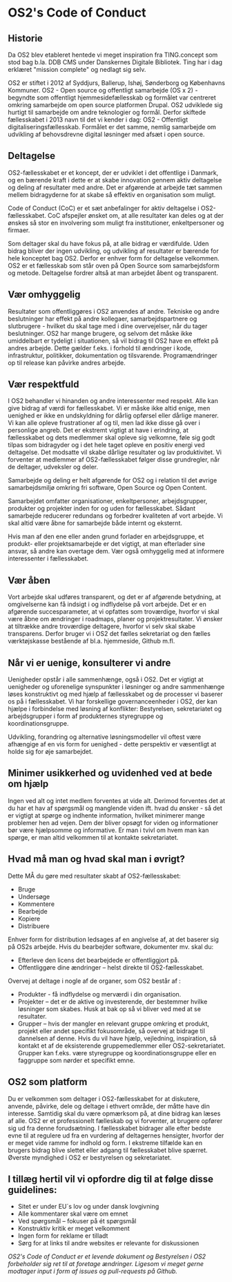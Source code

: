 # OS2's Code of Conduct

## Historie

Da OS2 blev etableret hentede vi meget inspiration fra TING.concept som stod bag b.la. DDB CMS under Danskernes Digitale Bibliotek. Ting har i dag erklæret "mission complete" og nedlagt sig selv.

OS2 er stiftet i 2012 af Syddjurs, Ballerup, Ishøj, Sønderborg og Københavns Kommuner. OS2 - Open source og offentligt samarbejde (OS x 2) - begyndte som offentligt hjemmesidefællesskab og formålet var centreret omkring samarbejde om open source platformen Drupal. OS2 udviklede sig hurtigt til samarbejde om andre teknologier og formål. Derfor skiftede fællesskabet i 2013 navn til det vi kender i dag: OS2 - Offentligt digitaliseringsfællesskab. Formålet er det samme, nemlig samarbejde om udvikling af behovsdrevne digital løsninger med afsæt i open source.

## Deltagelse

OS2-fællesskabet er et koncept, der er udviklet i det offentlige i Danmark, og en bærende kraft i dette er at skabe innovation gennem aktiv deltagelse og deling af resultater med andre. Det er afgørende at arbejde tæt sammen mellem bidragyderne for at skabe så effektiv en organisation som muligt.

Code of Conduct (CoC) er et sæt anbefalinger for aktiv deltagelse i OS2-fællesskabet. CoC afspejler ønsket om, at alle resultater kan deles og at der ønskes så stor en involvering som muligt fra institutioner, enkeltpersoner og firmaer.

Som deltager skal du have fokus på, at alle bidrag er værdifulde. Uden bidrag bliver der ingen udvikling, og udvikling af resultater er bærende for hele konceptet bag OS2. Derfor er enhver form for deltagelse velkommen. OS2 er et fællesskab som står oven på Open Source som samarbejdsform og metode. Deltagelse fordrer altså at man arbejdet åbent og transparent.


## Vær omhyggelig

Resultater som offentliggøres i OS2 anvendes af andre. Tekniske og andre beslutninger har effekt på andre kollegaer, samarbejdspartnere og slutbrugere - hvilket du skal tage med i dine overvejelser, når du tager beslutninger. OS2 har mange brugere, og selvom det måske ikke umiddelbart er tydeligt i situationen, så vil bidrag til OS2 have en effekt på andres arbejde. Dette gælder f.eks. i forhold til ændringer i kode, infrastruktur, politikker, dokumentation og tilsvarende. Programændringer op til release kan påvirke andres arbejde.

## Vær respektfuld

I OS2 behandler vi hinanden og andre interessenter med respekt. Alle kan give bidrag af værdi for fællesskabet. Vi er måske ikke altid enige, men uenighed er ikke en undskyldning for dårlig opførsel eller dårlige manerer. Vi kan alle opleve frustrationer af og til, men lad ikke disse gå over i personlige angreb. Det er ekstremt vigtigt at have i erindring, at fællesskabet og dets medlemmer skal opleve sig velkomne, føle sig godt tilpas som bidragyder og i det hele taget opleve en positiv energi ved deltagelse. Det modsatte vil skabe dårlige resultater og lav produktivitet. Vi forventer at medlemmer af OS2-fællesskabet følger disse grundregler, når de deltager, udveksler og deler.

Samarbejde og deling er helt afgørende for OS2 og i relation til det øvrige samarbejdsmiljø omkring fri software, Open Source og Open Content.

Samarbejdet omfatter organisationer, enkeltpersoner, arbejdsgrupper, produkter og projekter inden for og uden for fællesskabet. Sådant samarbejde reducerer redundans og forbedrer kvaliteten af vort arbejde. Vi skal altid være åbne for samarbejde både internt og eksternt.

Hvis man af den ene eller anden grund forlader en arbejdsgruppe, et produkt- eller projektsamarbejde er det vigtigt, at man efterlader sine ansvar, så andre kan overtage dem. Vær også omhyggelig med at informere interessenter i fællesskabet.

## Vær åben

Vort arbejde skal udføres transparent, og det er af afgørende betydning, at omgivelserne kan få indsigt i og indflydelse på vort arbejde. Det er en afgørende succesparameter, at vi opfattes som troværdige, hvorfor vi skal være åbne om ændringer i roadmaps, planer og projektresultater. Vi ønsker at tiltrække andre troværdige deltagere, hvorfor vi selv skal skabe transparens. Derfor bruger vi i OS2 det fælles sekretariat og den fælles værktøjskasse bestående af bl.a. hjemmeside, Github m.fl.

## Når vi er uenige, konsulterer vi andre

Uenigheder opstår i alle sammenhænge, også i OS2. Det er vigtigt at uenigheder og uforenelige synspunkter i løsninger og andre sammenhænge løses konstruktivt og med hjælp af fællesskabet og de processer vi baserer os på i fællesskabet. Vi har forskellige governanceenheder i OS2, der kan hjælpe i forbindelse med løsning af konflikter: Bestyrelsen, sekretariatet og arbejdsgrupper i form af produkternes styregruppe og koordinationsgruppe.

Udvikling, forandring og alternative løsningsmodeller vil oftest være afhængige af en vis form for uenighed - dette perspektiv er væsentligt at holde sig for øje samarbejdet.

## Minimer usikkerhed og uvidenhed ved at bede om hjælp

Ingen ved alt og intet medlem forventes at vide alt. Derimod forventes det at du har et hav af spørgsmål og manglende viden ift. hvad du ønsker - så det er vigtigt at spørge og indhente information, hvilket minimerer mange problemer hen ad vejen. Dem der bliver opsøgt for viden og informationer bør være hjælpsomme og informative. Er man i tvivl om hvem man kan spørge, er man altid velkommen til at kontakte sekretariatet.

## Hvad må man og hvad skal man i øvrigt?

Dette MÅ du gøre med resultater skabt af OS2-fællesskabet:

* Bruge
* Undersøge
* Kommentere
* Bearbejde
* Kopiere
* Distribuere

Enhver form for distribution ledsages af en angivelse af, at det baserer sig på OS2s arbejde. Hvis du bearbejder software, dokumenter mv. skal du:

* Efterleve den licens det bearbejdede er offentliggjort på.
* Offentliggøre dine ændringer – helst direkte til OS2-fællesskabet.

Overvej at deltage i nogle af de organer, som OS2 består af :

* Produkter - få indflydelse og merværdi i din organisation.
* Projekter – det er de aktive og investerende, der bestemmer hvilke løsninger som skabes. Husk at bak op så vi bliver ved med at se resultater.
* Grupper – hvis der mangler en relevant gruppe omkring et produkt, projekt eller andet specifikt fokusområde, så overvej at bidrage til dannelsen af denne. Hvis du vil have hjælp, vejledning, inspiration, så kontakt et af de eksisterende gruppemedlemmer eller OS2-sekretariatet. Grupper kan f.eks. være styregruppe og koordinationsgruppe eller en faggruppe som nørder et specifikt emne.

## OS2 som platform

Du er velkommen som deltager i OS2-fællesskabet for at diskutere, anvende, påvirke, dele og deltage i ethvert område, der måtte have din interesse. Samtidig skal du være opmærksom på, at dine bidrag kan læses af alle. OS2 er et professionelt fælleskab og vi forventer, at brugere opfører sig ud fra denne forudsætning. I fællesskabet bidrager alle efter bedste evne til at regulere ud fra en vurdering af deltagernes hensigter, hvorfor der er meget vide ramme for indhold og form. I ekstreme tilfælde kan en brugers bidrag blive slettet eller adgang til fællesskabet blive spærret. Øverste myndighed i OS2 er bestyrelsen og sekretariatet.

## I tillæg hertil vil vi opfordre dig til at følge disse guidelines:

* Sitet er under EU´s lov og under dansk lovgivning
* Alle kommentarer skal være om emnet
* Ved spørgsmål – fokuser på ét spørgsmål
* Konstruktiv kritik er meget velkomment
* Ingen form for reklame er tilladt
* Sørg for at links til andre websites er relevante for diskussionen


*OS2's Code of Conduct er et levende dokument og Bestyrelsen i OS2 forbeholder sig ret til at foretage ændringer. Ligesom vi meget gerne modtager input i form af issues og pull-requests på Github.*
